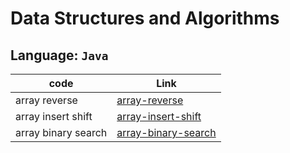 # Data Structures and Algorithms

## Language: `Java`

| code                | Link                                                                                                                            |
| ------------------- | ------------------------------------------------------------------------------------------------------------------------------- |
| array reverse       | [array-reverse](code_challenges/array-reverse/README.md)             |
| array insert shift  | [array-insert-shift](code_challenges/array-insert-shift/README.md)             |
| array binary search | [array-binary-search](code_challenges/array-binary-search/README.md)             |
